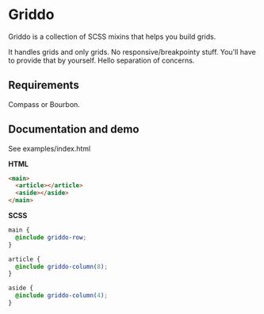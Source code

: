 # Griddo

Griddo is a collection of SCSS mixins that helps you build grids.

It handles grids and only grids. No responsive/breakpointy stuff. You'll have to provide that by yourself. Hello separation of concerns.

## Requirements

Compass or Bourbon.

## Documentation and demo

See examples/index.html

**HTML**

```html
<main>
  <article></article>
  <aside></aside>
</main>
```

**SCSS**

```scss
main {
  @include griddo-row;
}

article {
  @include griddo-column(8);
}

aside {
  @include griddo-column(4);
}
```
